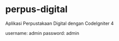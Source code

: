 # perpus-digital
Aplikasi Perpustakaan Digital dengan CodeIgniter 4

username: admin
password: admin
